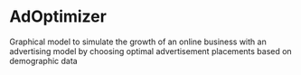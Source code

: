 AdOptimizer
===========

Graphical model to simulate the growth of an online business with an advertising model by choosing optimal advertisement placements based on demographic data
